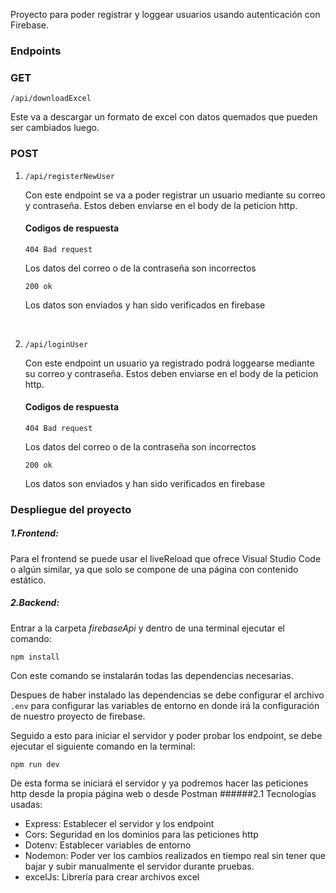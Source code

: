 Proyecto para poder registrar y loggear usuarios usando autenticación con Firebase.
### Endpoints
### GET

`/api/downloadExcel`

Este va a descargar un formato de excel con datos quemados que pueden ser cambiados luego.

### POST
1.  `/api/registerNewUser`

	Con este endpoint se va a poder registrar un usuario mediante su correo y contraseña. Estos deben enviarse en el body de la peticion http.

	#### Codigos de respuesta
	`404 Bad request`

	Los datos del correo o de la contraseña son incorrectos

	`200 ok`

	Los datos son enviados y han sido verificados en firebase
<br>

2.  `/api/loginUser`

	Con este endpoint un usuario ya registrado podrá loggearse mediante su correo y contraseña. Estos deben enviarse en el body de la peticion http.

	#### Codigos de respuesta
	`404 Bad request`

	Los datos del correo o de la contraseña son incorrectos

	`200 ok`

	Los datos son enviados y han sido verificados en firebase

### Despliegue del proyecto
##### 1.Frontend:
Para el frontend se puede usar el liveReload que ofrece Visual Studio Code o algún similar, ya que solo se compone de una página con contenido estático.
##### 2.Backend:
Entrar a la carpeta *firebaseApi* y dentro de una terminal ejecutar el comando:

	npm install

Con este comando se instalarán todas las dependencias necesarias.

Despues de haber instalado las dependencias se debe configurar el archivo `.env` para configurar las variables de entorno en donde irá la configuración de nuestro proyecto de firebase.

Seguido a esto para iniciar el servidor y poder probar los endpoint, se debe ejecutar el siguiente comando en la terminal:

	npm run dev

De esta forma se iniciará el servidor y ya podremos hacer las peticiones http desde la propia página web o desde Postman
######2.1 Tecnologías usadas:
- Express: Establecer el servidor y los endpoint
- Cors: Seguridad en los dominios para las peticiones http
- Dotenv: Establecer variables de entorno
- Nodemon: Poder ver los cambios realizados en tiempo real sin tener que bajar y subir manualmente el servidor durante pruebas.
- excelJs: Librería para crear archivos excel
